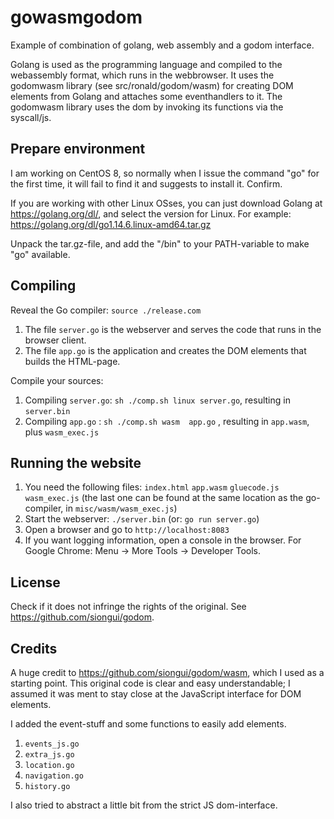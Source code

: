 # gowasmgodom

Example of combination of golang, web assembly and a godom interface.

Golang is used as the programming language and compiled to the webassembly format, which runs in the webbrowser.
It uses the godomwasm library (see src/ronald/godom/wasm) for creating DOM elements from Golang and attaches some eventhandlers to it.
The godomwasm library uses the dom by invoking its functions via the syscall/js.


## Prepare environment

I am working on CentOS 8, so normally when I issue the command "go" for the first time, it will fail to find it and suggests to install it. Confirm.

If you are working with other Linux OSses, you can just download Golang at https://golang.org/dl/, and select the version for Linux.
For example: https://golang.org/dl/go1.14.6.linux-amd64.tar.gz

Unpack the tar.gz-file, and add the "<unpacked-map>/bin" to your PATH-variable to make "go" available.


## Compiling

Reveal the Go compiler: ```source ./release.com```

1. The file ```server.go``` is the webserver and serves the code that runs in the browser client.
2. The file ```app.go``` is the application and creates the DOM elements that builds the HTML-page. 

Compile your sources:
1. Compiling ```server.go```: ```sh ./comp.sh linux server.go```, resulting in ```server.bin```
2. Compiling ```app.go```   : ```sh ./comp.sh wasm  app.go```   , resulting in ```app.wasm```, plus ```wasm_exec.js```


## Running the website

1. You need the following files:
      ```index.html```
      ```app.wasm```
      ```gluecode.js```
      ```wasm_exec.js``` (the last one can be found at the same location as the go-compiler, in ```misc/wasm/wasm_exec.js```)
2. Start the webserver: ```./server.bin``` (or: ```go run server.go```)
3. Open a browser and go to ```http://localhost:8083```
4. If you want logging information, open a console in the browser. For Google Chrome: Menu -> More Tools -> Developer Tools.


## License

Check if it does not infringe the rights of the original.
See https://github.com/siongui/godom.

## Credits

A huge credit to https://github.com/siongui/godom/wasm, which I used as a starting point.
This original code is clear and easy understandable; I assumed it was ment to stay close at the JavaScript interface for DOM elements.

I added the event-stuff and some functions to easily add elements.
1. ```events_js.go```
2. ```extra_js.go```
3. ```location.go```
4. ```navigation.go```
5. ```history.go```

I also tried to abstract a little bit from the strict JS dom-interface.



